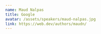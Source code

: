 ```yaml
---
name: Maud Nalpas
title: Google
avatar: /assets/speakers/maud-nalpas.jpg
link: https://web.dev/authors/maudn/
---
```

